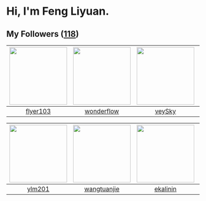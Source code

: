 # Hi, I'm Feng Liyuan.

## My Followers ([118](https://github.com/SunRunAway?tab=followers))

| <img src="https://avatars.githubusercontent.com/u/829039?v=4" width="150" height="150" /> | <img src="https://avatars.githubusercontent.com/u/2173670?v=4" width="150" height="150" /> | <img src="https://avatars.githubusercontent.com/u/3190043?v=4" width="150" height="150" /> | <img src="https://avatars.githubusercontent.com/u/3737474?v=4" width="150" height="150" /> |
| :---------------------------------------------------------------------------------------: | :----------------------------------------------------------------------------------------: | :----------------------------------------------------------------------------------------: | :----------------------------------------------------------------------------------------: |
|                          [flyer103](https://github.com/flyer103)                          |                         [wonderflow](https://github.com/wonderflow)                        |                             [veySky](https://github.com/veySky)                            |                             [nareix](https://github.com/nareix)                            |

| <img src="https://avatars.githubusercontent.com/u/588162?v=4" width="150" height="150" /> | <img src="https://avatars.githubusercontent.com/u/4090971?v=4" width="150" height="150" /> | <img src="https://avatars.githubusercontent.com/u/234891?v=4" width="150" height="150" /> | <img src="https://avatars.githubusercontent.com/u/5670704?v=4" width="150" height="150" /> |
| :---------------------------------------------------------------------------------------: | :----------------------------------------------------------------------------------------: | :---------------------------------------------------------------------------------------: | :----------------------------------------------------------------------------------------: |
|                            [ylm201](https://github.com/ylm201)                            |                        [wangtuanjie](https://github.com/wangtuanjie)                       |                          [ekalinin](https://github.com/ekalinin)                          |                            [saukymo](https://github.com/saukymo)                           |